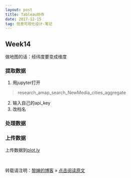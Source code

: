 ```yaml
---
layout: post
title: Tableau协作
date: 2017-12-15
tag: 信息可视化设计-笔记
--- 
```


## Week14
做地图的话：经纬度要变成维度

### 提取数据
1. 用jupyter打开
> research_amap_search_NewMedia_cities_aggregate
2. 输入自己的api_key
3. 改档名

### 处理数据

### 上传数据
上传数据到[plot.ly](https://plot.ly/organize/home)

<br>

转载请注明：[黎婵的博客](https://cherrylichan.github.io/) » [点击阅读原文](https://cherrylichan.github.io/2017/12/Week14_数据可视化协作Tableau/)

 



